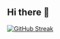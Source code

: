 ## Hi there 👋


[![GitHub Streak](https://streak-stats.demolab.com?user=Lina616&theme=dracula&hide_border=true&mode=weekly)](https://git.io/streak-stats)
<!--
**Lina616/Lina616** is a ✨ _special_ ✨ repository because its `README.md` (this file) appears on your GitHub profile.

Here are some ideas to get you started:

- 🔭 I’m currently working on ...
- 🌱 I’m currently learning ...
- 👯 I’m looking to collaborate on ...
- 🤔 I’m looking for help with ...
- 💬 Ask me about ...
- 📫 How to reach me: ...
- 😄 Pronouns: ...
- ⚡ Fun fact: ...
-->
